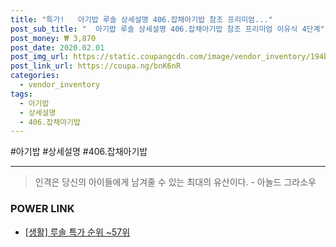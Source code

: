 ```yaml
--- 
title: "특가!   아기밥 루솔 상세설명 406.잡채아기밥 참조 프리미엄..." 
post_sub_title: "  아기밥 루솔 상세설명 406.잡채아기밥 참조 프리미엄 이유식 4단계" 
post_money: ₩ 3,870 
post_date: 2020.02.01 
post_img_url: https://static.coupangcdn.com/image/vendor_inventory/194b/875f0108b020eabc4a0cab3da3833353b9b383e7c4ef3d1b8087b6299f00.jpg 
post_link_url: https://coupa.ng/bnK6nR 
categories: 
  - vendor_inventory 
tags: 
  - 아기밥 
  - 상세설명 
  - 406.잡채아기밥 
--- 
```

  #아기밥 #상세설명 #406.잡채아기밥 
<hr> 

> 인격은 당신의 아이들에게 남겨줄 수 있는 최대의 유산이다. - 아놀드 그라소우 


### POWER LINK

* <a href="https://blog.naver.com/sakai111/221792012845" target="_blank"> [생활] 루솔 특가 순위 ~57위</a>

